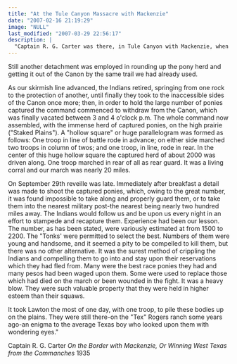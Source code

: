 ```yaml
---
title: "At the Tule Canyon Massacre with Mackenzie"
date: "2007-02-16 21:19:29"
image: "NULL"
last_modified: "2007-03-29 22:56:17"
description: |
  "Captain R. G. Carter was there, in Tule Canyon with Mackenzie, when 2000 Commanche horses were destroyed. While barely remembered, this event broke Indian resistance on the Southern Plains and catalyzed Westward Expansion."
---
```


Still another detachment was employed in rounding up the pony herd and getting it out of the Canon by the same trail we had already used.

As our skirmish line advanced, the Indians retired, springing from one rock to the protection of another, until finally they took to the inaccessible sides of the Canon once more; then, in order to hold the large number of ponies captured the command commenced to withdraw from the Canon, which was finally vacated between 3 and 4 o'clock p.m. The whole command now assembled, with the immense herd of captured ponies, on the high prairie ("Staked Plains"). A "hollow square" or huge parallelogram was formed as follows: One troop in line of battle rode in advance; on either side marched two troops in column of twos; and one troop, in line, rode in rear. In the center of this huge hollow square the captured herd of about 2000 was driven along. One troop marched in rear of all as rear guard. It was a living corral and our march was nearly 20 miles.

On September 29th reveille was late. Immediately after breakfast a detail was made to shoot the captured ponies, which, owing to the great number, it was found impossible to take along and properly guard them, or to take them into the nearest military post-the nearest being nearly two hundred miles away. The Indians would follow us and be upon us every night in an effort to stampede and recapture them. Experience had been our lesson. The number, as has been stated, were variously estimated at from 1500 to 2200. The "Tonks' were permitted to select the best. Numbers of them were young and handsome, and it seemed a pity to be compelled to kill them, but there was no other alternative. It was the surest method of crippling the Indians and compelling them to go into and stay upon their reservations which they had fled from. Many were the best race ponies they had and many pesos had been waged upon them. Some were used to replace those which had died on the march or been wounded in the fight. It was a heavy blow. They were such valuable property that they were held in higher esteem than their squaws. 

It took Lawton the most of one day, with one troop, to pile these bodies up on the plains. They were still there-on the "Tex" Rogers ranch some years ago-an enigma to the average Texas boy who looked upon them with wondering eyes."

Captain R. G. Carter
<i>On the Border with Mackenzie,</i>
<i>Or Winning West Texas from the Commanches</i>
1935
